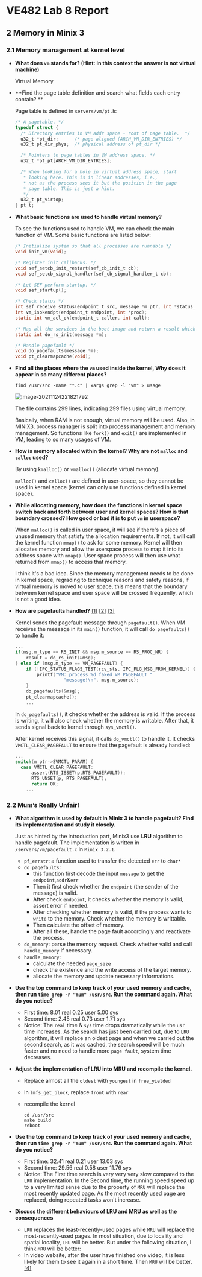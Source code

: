 # VE482 Lab 8 Report

## 2 Memory in Minix 3

### 2.1 Memory management at kernel level

- **What does `vm` stands for? (Hint: in this context the answer is not virtual machine)**

  Virtual Memory

- **Find the page table definition and search what fields each entry contain? **

  Page table is defined in `servers/vm/pt.h`:

  ```c
  /* A pagetable. */
  typedef struct {
  	/* Directory entries in VM addr space - root of page table.  */
  	u32_t *pt_dir;		/* page aligned (ARCH_VM_DIR_ENTRIES) */
  	u32_t pt_dir_phys;	/* physical address of pt_dir */
  
  	/* Pointers to page tables in VM address space. */
  	u32_t *pt_pt[ARCH_VM_DIR_ENTRIES];
  
  	/* When looking for a hole in virtual address space, start
  	 * looking here. This is in linear addresses, i.e.,
  	 * not as the process sees it but the position in the page
  	 * page table. This is just a hint.
  	 */
  	u32_t pt_virtop;
  } pt_t;
  ```

- **What basic functions are used to handle virtual memory?**

  To see the functions used to handle VM, we can check the main function of VM. Some basic functions are listed below:

  ```c
  /* Initialize system so that all processes are runnable */
  void init_vm(void);
  
  /* Register init callbacks. */
  void sef_setcb_init_restart(sef_cb_init_t cb);
  void sef_setcb_signal_handler(sef_cb_signal_handler_t cb);
  
  /* Let SEF perform startup. */
  void sef_startup();
  
  /* Check status */
  int sef_receive_status(endpoint_t src, message *m_ptr, int *status_ptr);
  int vm_isokendpt(endpoint_t endpoint, int *proc);
  static int vm_acl_ok(endpoint_t caller, int call);
  
  /* Map all the services in the boot image and return a result which is used to send reply message */
  static int do_rs_init(message *m);
  
  /* Handle pagefault */
  void do_pagefaults(message *m);
  void pt_clearmapcache(void);
  ```

- **Find all the places where the `vm` used inside the kernel, Why does it appear in so many different places?**

  `find /usr/src -name "*.c" | xargs grep -l "vm" > usage`

  ![image-20211124221821792](C:\Users\yexiaosu\AppData\Roaming\Typora\typora-user-images\image-20211124221821792.png)

  The file contains 299 lines, indicating 299 files using virtual memory. 

  Basically, when RAM is not enough, virtual memory will be used. Also, in MINIX3, process manager is split into  process management and memory management. So functions like `fork()` and `exit()` are implemented in VM, leading to so many usages of VM.

- **How is memory allocated within the kernel? Why are not `malloc` and `calloc` used?**

  By using `kmalloc()` or `vmalloc()` (allocate virtual memory).

  `malloc()` and `calloc()` are defined in user-space, so they cannot be used in kernel space (kernel can only use functions defined in kernel space). 

- **While allocating memory, how does the functions in kernel space switch back and forth between user and kernel spaces? How is that boundary crossed? How good or bad it is to put `vm` in userspace?**

  When `malloc()` is called in user space, it will see if there's a piece of unused memory that satisfy the allocation requirements. If not, it will call the kernel function `mmap()` to ask for some memory. Kernel will then allocates memory and allow the userspace process to map it into its address space with `mmap()`. User space process will then use what returned from `mmap()` to access that memory.

  I think it's a bad idea. Since the memory management needs to be done in kernel space, regrading to technique reasons and  safety reasons, if virtual memory is moved to user space, this means that the boundary between kernel space and user space will be crossed frequently, which is not a good idea.

- **How are pagefaults handled?** [[1]](https://elixir.ortiz.sh/minix/v3.2.1/source/servers/vm/main.c#L74) [[2]](https://elixir.ortiz.sh/minix/v3.2.1/source/servers/vm/pagefaults.c#L51) [[3]](https://elixir.ortiz.sh/minix/v3.2.1/source/kernel/system/do_vmctl.c#L19)

  Kernel sends the pagefault message through `pagefault()`. When VM receives the message in its `main()` function, it will call `do_pagefaults()` to handle it:

  ```c
  ...
  if(msg.m_type == RS_INIT && msg.m_source == RS_PROC_NR) {
      result = do_rs_init(&msg);
  } else if (msg.m_type == VM_PAGEFAULT) {
      if (!IPC_STATUS_FLAGS_TEST(rcv_sts, IPC_FLG_MSG_FROM_KERNEL)) {
          printf("VM: process %d faked VM_PAGEFAULT "
  					"message!\n", msg.m_source);
      }
      do_pagefaults(&msg);
      pt_clearmapcache();
      ...
  ```

  In `do_pagefaults()`, it checks whether the address is valid. If the process is writing, it will also check whether the memory is writable. After that, it sends signal back to kernel through `sys_vmctl()`.

  After kernel receives this signal, it calls `do_vmctl()` to handle it. It checks `VMCTL_CLEAR_PAGEFAULT` to ensure that the pagefault is already handled:

  ```c
  ...
  switch(m_ptr->SVMCTL_PARAM) {
  	case VMCTL_CLEAR_PAGEFAULT:
  		assert(RTS_ISSET(p,RTS_PAGEFAULT));
  		RTS_UNSET(p, RTS_PAGEFAULT);
  		return OK;
      ...
  ```

### 2.2 Mum’s Really Unfair!

- **What algorithm is used by default in Minix 3 to handle pagefault? Find its implementation and study it closely.**

  Just as hinted by the introduction part, Minix3 use **LRU** algorithm to handle pagefault. The implementation is written in `/servers/vm/pagefault.c` in `Minix 3.2.1`.

  * `pf_errstr`: a function used to transfer the detected `err` to `char*`
  * `do_pagefaults`: 
    * this function first decode the input `message` to get the `endpoint`,`addr`&`err`
    * Then it first check whether the `endpoint` (the sender of the message) is valid.
    * After check `endpoint`, it checks whether the memory is valid, assert error if needed.
    * After checking whether memory is valid, if the process wants to `write` to the memory. Check whether the memory is writtable.
    * Then calculate the offset of memory.
    * After all these, handle the page fault accordingly and reactivate the process.
  * `do_memory`: parse the memory request. Check whether valid and call `handle_memory` if necessary.
  * `handle_memory`:
    * calculate the needed `page_size`
    * check the existence and the write access of the target memory.
    * allocate the memory and update necessary informations.

- **Use the top command to keep track of your used memory and cache, then run `time grep -r "mum" /usr/src`. Run the command again. What do you notice?**

  * First time: 8.01 real 0.25 user 5.00 sys
  * Second time: 2.45 real 0.73 user 1.71 sys
  * Notice: The `real` time & `sys` time drops dramatically while the `usr` time increases. As the search has just been carried out, due to `LRU` algorithm, it will replace an oldest page and when we carried out the second search, as it was cached, the search speed will be much faster and no need to handle more `page fault`, system time decreases.

- **Adjust the implementation of LRU into MRU and recompile the kernel.**

  * Replace almost all the `oldest` with `youngest` in `free_yielded`

  * In `lmfs_get_block`, replace `front` with `rear`

  * recompile the kernel

    ```shell
    cd /usr/src
    make build
    reboot
    ```

- **Use the top command to keep track of your used memory and cache, then run `time grep -r "mum" /usr/src`. Run the command again. What do you notice?**

  - First time: 32.41 real 0.21 user 13.03 sys
  - Second time: 29.56 real 0.58 user 11.76 sys
  - Notice: The First time search is very very very slow compared to the `LRU` implementation. In the Second time, the running speed speed up to a very limited sense due to the property of `MRU` will replace the most recently updated page. As the most recently used page are replaced, doing repeated tasks won't increase.

- **Discuss the different behaviours of LRU and MRU as well as the consequences**

  * `LRU` replaces the least-recently-used pages while `MRU` will replace the most-recently-used pages. In most situation, due to locality and spatial locality, `LRU` will be better. But under the following situation, I think `MRU` will be better:
  * In video website, after the user have finished one video, it is less likely for them to see it again in a short time. Then `MRU` will be better. [[4]](https://stackoverflow.com/questions/5088128/why-does-cache-use-most-recently-used-mru-algorithm-as-evict-policy)

